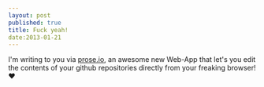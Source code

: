 ```yaml
---
layout: post
published: true
title: Fuck yeah!
date:2013-01-21
---
```


I'm writing to you via [prose.io](), an awesome new Web-App that let's you edit the contents of your github repositories directly from your freaking browser! ♥